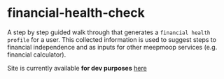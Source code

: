 # financial-health-check

A step by step guided walk through that generates a `financial health profile` for a user.  This collected information is used to suggest steps to financial independence and as inputs for other meepmoop services (e.g. financial calculator).

Site is currently available **for dev purposes** [here](http://meepmoop.com/financial-health-check-dev/demo.php)
